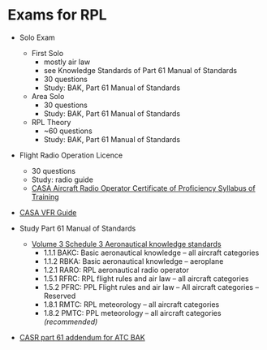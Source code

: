# Exams for RPL

* Solo Exam
  * First Solo
    * mostly air law
    * see Knowledge Standards of Part 61 Manual of Standards
    * 30 questions
    * Study: BAK, Part 61 Manual of Standards
  * Area Solo
    * 30 questions
    * Study: BAK, Part 61 Manual of Standards
  * RPL Theory
     * ~60 questions
     * Study: BAK, Part 61 Manual of Standards
* Flight Radio Operation Licence
  * 30 questions
  * Study: radio guide
  * [CASA Aircraft Radio Operator Certificate of Proficiency Syllabus of Training](https://www.casa.gov.au/sites/g/files/net351/f/_assets/main/fcl/download/arocp.pdf?trk=profile_certification_title)

* [CASA VFR Guide](https://www.casa.gov.au/standard-page/visual-flight-guide)

* Study Part 61 Manual of Standards
  * [Volume 3 Schedule 3 Aeronautical knowledge standards](../part61-mos/part-61-instrument-vol3-schedule-3-new.pdf?raw=true)
    * 1.1.1 BAKC: Basic aeronautical knowledge – all aircraft categories
    * 1.1.2 RBKA: Basic aeronautical knowledge – aeroplane
    * 1.2.1 RARO: RPL aeronautical radio operator
    * 1.5.1 RFRC: RPL flight rules and air law – all aircraft categories
    * 1.5.2 PFRC: PPL Flight rules and air law – All aircraft categories – Reserved
    * 1.8.1 RMTC: RPL meteorology – all aircraft categories
    * 1.8.2 PMTC: PPL meteorology – all aircraft categories *(recommended)*

* [CASR part 61 addendum for ATC BAK](http://aviationtheory.net.au/?smd_process_download=1&download_id=184)
